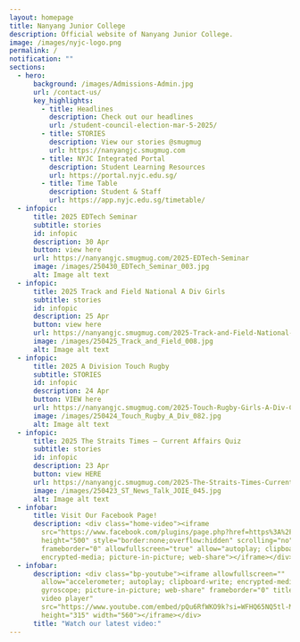 ```yaml
---
layout: homepage
title: Nanyang Junior College
description: Official website of Nanyang Junior College.
image: /images/nyjc-logo.png
permalink: /
notification: ""
sections:
  - hero:
      background: /images/Admissions-Admin.jpg
      url: /contact-us/
      key_highlights:
        - title: Headlines
          description: Check out our headlines
          url: /student-council-election-mar-5-2025/
        - title: STORIES
          description: View our stories @smugmug
          url: https://nanyangjc.smugmug.com
        - title: NYJC Integrated Portal
          description: Student Learning Resources
          url: https://portal.nyjc.edu.sg/
        - title: Time Table
          description: Student & Staff
          url: https://app.nyjc.edu.sg/timetable/
  - infopic:
      title: 2025 EDTech Seminar
      subtitle: stories
      id: infopic
      description: 30 Apr
      button: view here
      url: https://nanyangjc.smugmug.com/2025-EDTech-Seminar
      image: /images/250430_EDTech_Seminar_003.jpg
      alt: Image alt text
  - infopic:
      title: 2025 Track and Field National A Div Girls
      subtitle: stories
      id: infopic
      description: 25 Apr
      button: view here
      url: https://nanyangjc.smugmug.com/2025-Track-and-Field-National-A-Div-Girls
      image: /images/250425_Track_and_Field_008.jpg
      alt: Image alt text
  - infopic:
      title: 2025 A Division Touch Rugby
      subtitle: STORIES
      id: infopic
      description: 24 Apr
      button: VIEW here
      url: https://nanyangjc.smugmug.com/2025-Touch-Rugby-Girls-A-Div-Championship
      image: /images/250424_Touch_Rugby_A_Div_082.jpg
      alt: Image alt text
  - infopic:
      title: 2025 The Straits Times – Current Affairs Quiz
      subtitle: stories
      id: infopic
      description: 23 Apr
      button: view HERE
      url: https://nanyangjc.smugmug.com/2025-The-Straits-Times-Current-Affair-Quiz
      image: /images/250423_ST_News_Talk_JOIE_045.jpg
      alt: Image alt text
  - infobar:
      title: Visit Our Facebook Page!
      description: <div class="home-video"><iframe
        src="https://www.facebook.com/plugins/page.php?href=https%3A%2F%2Fwww.facebook.com%2FNanyangjc%2F&tabs=timeline&width=340&height=500&small_header=false&adapt_container_width=true&hide_cover=false&show_facepile=true&appId"
        height="500" style="border:none;overflow:hidden" scrolling="no"
        frameborder="0" allowfullscreen="true" allow="autoplay; clipboard-write;
        encrypted-media; picture-in-picture; web-share"></iframe></div>
  - infobar:
      description: <div class="bp-youtube"><iframe allowfullscreen=""
        allow="accelerometer; autoplay; clipboard-write; encrypted-media;
        gyroscope; picture-in-picture; web-share" frameborder="0" title="YouTube
        video player"
        src="https://www.youtube.com/embed/pQu6RfWKO9k?si=WFHQ65NQ5tl-M84f"
        height="315" width="560"></iframe></div>
      title: "Watch our latest video:"
---
```

